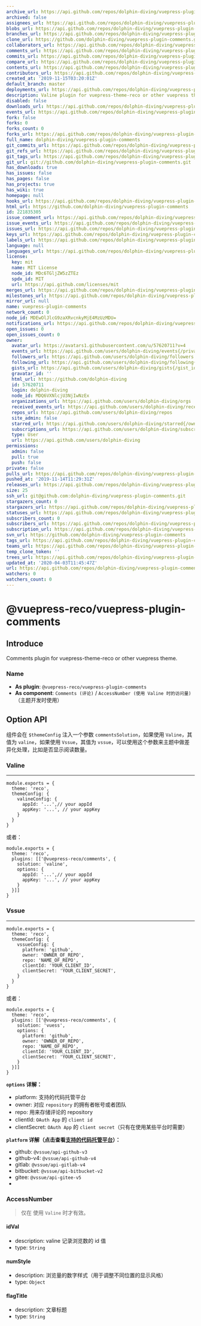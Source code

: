 ```yaml
---
archive_url: https://api.github.com/repos/dolphin-diving/vuepress-plugin-comments/{archive_format}{/ref}
archived: false
assignees_url: https://api.github.com/repos/dolphin-diving/vuepress-plugin-comments/assignees{/user}
blobs_url: https://api.github.com/repos/dolphin-diving/vuepress-plugin-comments/git/blobs{/sha}
branches_url: https://api.github.com/repos/dolphin-diving/vuepress-plugin-comments/branches{/branch}
clone_url: https://github.com/dolphin-diving/vuepress-plugin-comments.git
collaborators_url: https://api.github.com/repos/dolphin-diving/vuepress-plugin-comments/collaborators{/collaborator}
comments_url: https://api.github.com/repos/dolphin-diving/vuepress-plugin-comments/comments{/number}
commits_url: https://api.github.com/repos/dolphin-diving/vuepress-plugin-comments/commits{/sha}
compare_url: https://api.github.com/repos/dolphin-diving/vuepress-plugin-comments/compare/{base}...{head}
contents_url: https://api.github.com/repos/dolphin-diving/vuepress-plugin-comments/contents/{+path}
contributors_url: https://api.github.com/repos/dolphin-diving/vuepress-plugin-comments/contributors
created_at: '2019-11-15T03:20:01Z'
default_branch: master
deployments_url: https://api.github.com/repos/dolphin-diving/vuepress-plugin-comments/deployments
description: Valine plugin for vuepress-theme-reco or other vuepress theme.
disabled: false
downloads_url: https://api.github.com/repos/dolphin-diving/vuepress-plugin-comments/downloads
events_url: https://api.github.com/repos/dolphin-diving/vuepress-plugin-comments/events
fork: false
forks: 0
forks_count: 0
forks_url: https://api.github.com/repos/dolphin-diving/vuepress-plugin-comments/forks
full_name: dolphin-diving/vuepress-plugin-comments
git_commits_url: https://api.github.com/repos/dolphin-diving/vuepress-plugin-comments/git/commits{/sha}
git_refs_url: https://api.github.com/repos/dolphin-diving/vuepress-plugin-comments/git/refs{/sha}
git_tags_url: https://api.github.com/repos/dolphin-diving/vuepress-plugin-comments/git/tags{/sha}
git_url: git://github.com/dolphin-diving/vuepress-plugin-comments.git
has_downloads: true
has_issues: false
has_pages: false
has_projects: true
has_wiki: true
homepage: null
hooks_url: https://api.github.com/repos/dolphin-diving/vuepress-plugin-comments/hooks
html_url: https://github.com/dolphin-diving/vuepress-plugin-comments
id: 221835305
issue_comment_url: https://api.github.com/repos/dolphin-diving/vuepress-plugin-comments/issues/comments{/number}
issue_events_url: https://api.github.com/repos/dolphin-diving/vuepress-plugin-comments/issues/events{/number}
issues_url: https://api.github.com/repos/dolphin-diving/vuepress-plugin-comments/issues{/number}
keys_url: https://api.github.com/repos/dolphin-diving/vuepress-plugin-comments/keys{/key_id}
labels_url: https://api.github.com/repos/dolphin-diving/vuepress-plugin-comments/labels{/name}
language: null
languages_url: https://api.github.com/repos/dolphin-diving/vuepress-plugin-comments/languages
license:
  key: mit
  name: MIT License
  node_id: MDc6TGljZW5zZTEz
  spdx_id: MIT
  url: https://api.github.com/licenses/mit
merges_url: https://api.github.com/repos/dolphin-diving/vuepress-plugin-comments/merges
milestones_url: https://api.github.com/repos/dolphin-diving/vuepress-plugin-comments/milestones{/number}
mirror_url: null
name: vuepress-plugin-comments
network_count: 0
node_id: MDEwOlJlcG9zaXRvcnkyMjE4MzUzMDU=
notifications_url: https://api.github.com/repos/dolphin-diving/vuepress-plugin-comments/notifications{?since,all,participating}
open_issues: 0
open_issues_count: 0
owner:
  avatar_url: https://avatars1.githubusercontent.com/u/57620711?v=4
  events_url: https://api.github.com/users/dolphin-diving/events{/privacy}
  followers_url: https://api.github.com/users/dolphin-diving/followers
  following_url: https://api.github.com/users/dolphin-diving/following{/other_user}
  gists_url: https://api.github.com/users/dolphin-diving/gists{/gist_id}
  gravatar_id: ''
  html_url: https://github.com/dolphin-diving
  id: 57620711
  login: dolphin-diving
  node_id: MDQ6VXNlcjU3NjIwNzEx
  organizations_url: https://api.github.com/users/dolphin-diving/orgs
  received_events_url: https://api.github.com/users/dolphin-diving/received_events
  repos_url: https://api.github.com/users/dolphin-diving/repos
  site_admin: false
  starred_url: https://api.github.com/users/dolphin-diving/starred{/owner}{/repo}
  subscriptions_url: https://api.github.com/users/dolphin-diving/subscriptions
  type: User
  url: https://api.github.com/users/dolphin-diving
permissions:
  admin: false
  pull: true
  push: false
private: false
pulls_url: https://api.github.com/repos/dolphin-diving/vuepress-plugin-comments/pulls{/number}
pushed_at: '2019-11-14T11:29:31Z'
releases_url: https://api.github.com/repos/dolphin-diving/vuepress-plugin-comments/releases{/id}
size: 25
ssh_url: git@github.com:dolphin-diving/vuepress-plugin-comments.git
stargazers_count: 0
stargazers_url: https://api.github.com/repos/dolphin-diving/vuepress-plugin-comments/stargazers
statuses_url: https://api.github.com/repos/dolphin-diving/vuepress-plugin-comments/statuses/{sha}
subscribers_count: 0
subscribers_url: https://api.github.com/repos/dolphin-diving/vuepress-plugin-comments/subscribers
subscription_url: https://api.github.com/repos/dolphin-diving/vuepress-plugin-comments/subscription
svn_url: https://github.com/dolphin-diving/vuepress-plugin-comments
tags_url: https://api.github.com/repos/dolphin-diving/vuepress-plugin-comments/tags
teams_url: https://api.github.com/repos/dolphin-diving/vuepress-plugin-comments/teams
temp_clone_token: ''
trees_url: https://api.github.com/repos/dolphin-diving/vuepress-plugin-comments/git/trees{/sha}
updated_at: '2020-04-03T11:45:47Z'
url: https://api.github.com/repos/dolphin-diving/vuepress-plugin-comments
watchers: 0
watchers_count: 0
---
```


# @vuepress-reco/vuepress-plugin-comments

## Introduce

Comments plugin for vuepress-theme-reco or other vuepress theme.

### Name

- **As plugin**: `@vuepress-reco/vuepress-plugin-comments`
- **As component**: `Comments (评论)` / `AccessNumber (使用 Valine 时的访问量)`（主题开发时使用）

## Option API

组件会在 `$themeConfig` 注入一个参数 `commentsSolution`，如果使用 `Valine`，其值为 `valine`，如果使用 `Vssue`，其值为 `vssue`，可以使用这个参数来主题中做差异化处理，比如是否显示阅读数量。

### Valine

---

```javscript
module.exports = {
  theme: 'reco',
  themeConfig: {
    valineConfig: {
      appId: '...',// your appId
      appKey: '...', // your appKey
    }
  }  
}
```

或者：

```javscript
module.exports = {
  theme: 'reco',
  plugins: [['@vuepress-reco/comments', {
    solution: 'valine',
    options: {
      appId: '...',// your appId
      appKey: '...', // your appKey
    }
  }]] 
}
```

### Vssue

---

```javscript
module.exports = {
  theme: 'reco',
  themeConfig: {
    vssueConfig: {
      platform: 'github',
      owner: 'OWNER_OF_REPO',
      repo: 'NAME_OF_REPO',
      clientId: 'YOUR_CLIENT_ID',
      clientSecret: 'YOUR_CLIENT_SECRET',
    }
  }  
}
```

或者：

```javscript
module.exports = {
  theme: 'reco',
  plugins: [['@vuepress-reco/comments', {
    solution: 'vuess',
    options: {
      platform: 'github',
      owner: 'OWNER_OF_REPO',
      repo: 'NAME_OF_REPO',
      clientId: 'YOUR_CLIENT_ID',
      clientSecret: 'YOUR_CLIENT_SECRET',
    }
  }]] 
}
```

**`options` 详解：**
- platform: 支持的代码托管平台
- owner: 对应 `repository` 的拥有者帐号或者团队
- repo: 用来存储评论的 repository
- clientId: `OAuth App` 的 `client id`
- clientSecret: `OAuth App` 的 `client secret`（只有在使用某些平台时需要）

**`platform` 详解（点击查看[支持的代码托管平台](https://vssue.js.org/zh/guide/supported-platforms.html)）：**
- github: `@vssue/api-github-v3`
- github-v4: `@vssue/api-github-v4`
- gitlab: `@vssue/api-gitlab-v4`
- bitbucket: `@vssue/api-bitbucket-v2`
- gitee: `@vssue/api-gitee-v5`
- 

### AccessNumber

> 仅在 使用 `Valine` 时才有效。


#### idVal

- description: valine 记录浏览数的 id 值
- type: `String`

#### numStyle

- description: 浏览量的数字样式（用于调整不同位置的显示风格）
- type: `Object`

#### flagTitle

- description: 文章标题
- type: `String`

